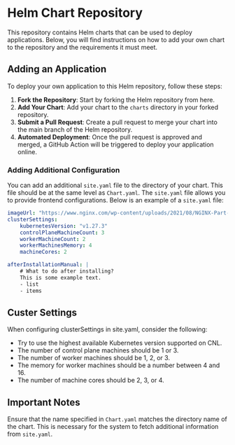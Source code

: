 # Helm Chart Repository

This repository contains Helm charts that can be used to deploy applications. Below, you will find instructions on how to add your own chart to the repository and the requirements it must meet.

## Adding an Application

To deploy your own application to this Helm repository, follow these steps:

1. **Fork the Repository**: Start by forking the Helm repository from here.
2. **Add Your Chart**: Add your chart to the `charts` directory in your forked repository.
3. **Submit a Pull Request**: Create a pull request to merge your chart into the main branch of the Helm repository.
4. **Automated Deployment**: Once the pull request is approved and merged, a GitHub Action will be triggered to deploy your application online.

### Adding Additional Configuration

You can add an additional `site.yaml` file to the directory of your chart. This file should be at the same level as `Chart.yaml`. The `site.yaml` file allows you to provide frontend configurations. Below is an example of a `site.yaml` file:

```yaml
imageUrl: "https://www.nginx.com/wp-content/uploads/2021/08/NGINX-Part-of-F5-horiz-black-type-1.svg"
clusterSettings: 
    kubernetesVersion: "v1.27.3"
    controlPlaneMachineCount: 3
    workerMachineCount: 2
    workerMachinesMemory: 4
    machineCores: 2

afterInstallationManual: |
    # What to do after installing?
    This is some example text.
    - list
    - items
```

## Custer Settings
When configuring clusterSettings in site.yaml, consider the following:

- Try to use the highest available Kubernetes version supported on CNL.
- The number of control plane machines should be 1 or 3.
- The number of worker machines should be 1, 2, or 3.
- The memory for worker machines should be a number between 4 and 16.
- The number of machine cores should be 2, 3, or 4.


## Important Notes
Ensure that the name specified in `Chart.yaml` matches the directory name of the chart. This is necessary for the system to fetch additional information from `site.yaml`.